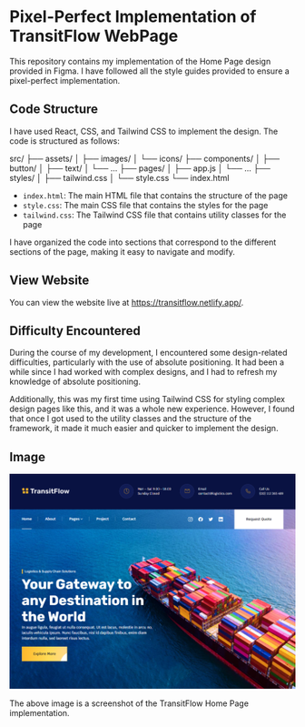 # Pixel-Perfect Implementation of TransitFlow WebPage

This repository contains my implementation of the Home Page design provided in Figma. I have followed all the style guides provided to ensure a pixel-perfect implementation.

## Code Structure

I have used React, CSS, and Tailwind CSS to implement the design. The code is structured as follows:

src/
├── assets/
│   ├── images/
│   └── icons/
├── components/
│   ├── button/
│   ├── text/
│   └── ...
├── pages/
│   ├── app.js
│   └── ...
├── styles/
│   ├── tailwind.css
│   └── style.css
└── index.html

- `index.html`: The main HTML file that contains the structure of the page
- `style.css`: The main CSS file that contains the styles for the page
- `tailwind.css`: The Tailwind CSS file that contains utility classes for the page

I have organized the code into sections that correspond to the different sections of the page, making it easy to navigate and modify.

## View Website

You can view the website live at https://transitflow.netlify.app/.

## Difficulty Encountered

During the course of my development, I encountered some design-related difficulties, particularly with the use of absolute positioning. It had been a while since I had worked with complex designs, and I had to refresh my knowledge of absolute positioning.

Additionally, this was my first time using Tailwind CSS for styling complex design pages like this, and it was a whole new experience. However, I found that once I got used to the utility classes and the structure of the framework, it made it much easier and quicker to implement the design.

## Image
![TransitFlow Home Page](./src/assets/images/TransitFlowImage.PNG)


The above image is a screenshot of the TransitFlow Home Page implementation.